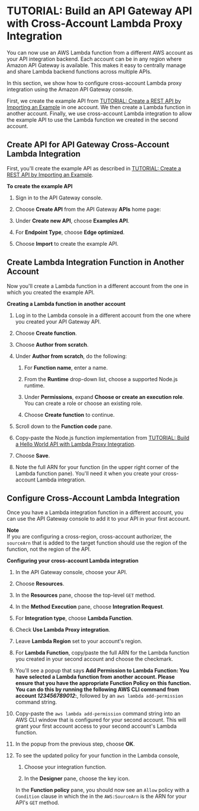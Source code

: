 # TUTORIAL: Build an API Gateway API with Cross\-Account Lambda Proxy Integration<a name="apigateway-cross-account-lambda-integrations"></a>

You can now use an AWS Lambda function from a different AWS account as your API integration backend\. Each account can be in any region where Amazon API Gateway is available\. This makes it easy to centrally manage and share Lambda backend functions across multiple APIs\.

In this section, we show how to configure cross\-account Lambda proxy integration using the Amazon API Gateway console\.

First, we create the example API from [TUTORIAL: Create a REST API by Importing an Example](api-gateway-create-api-from-example.md) in one account\. We then create a Lambda function in another account\. Finally, we use cross\-account Lambda integration to allow the example API to use the Lambda function we created in the second account\.

## Create API for API Gateway Cross\-Account Lambda Integration<a name="apigateway-cross-account-lambda-integrations-create-api"></a>

First, you'll create the example API as described in [TUTORIAL: Create a REST API by Importing an Example](api-gateway-create-api-from-example.md)\.

**To create the example API**

1.  Sign in to the API Gateway console\. 

1. Choose **Create API** from the API Gateway **APIs** home page: 

1. Under **Create new API**, choose **Examples API**\.

1. For **Endpoint Type**, choose **Edge optimized**\.

1. Choose **Import** to create the example API\.

## Create Lambda Integration Function in Another Account<a name="apigateway-cross-account-lambda-integrations-create-lambda-function"></a>

Now you'll create a Lambda function in a different account from the one in which you created the example API\.

**Creating a Lambda function in another account**

1. Log in to the Lambda console in a different account from the one where you created your API Gateway API\.

1. Choose **Create function**\.

1. Choose **Author from scratch**\.

1. Under **Author from scratch**, do the following:

   1. For **Function name**, enter a name\.

   1. From the **Runtime** drop\-down list, choose a supported Node\.js runtime\.

   1. Under **Permissions**, expand **Choose or create an execution role**\. You can create a role or choose an existing role\.

   1. Choose **Create function** to continue\.

1. Scroll down to the **Function code** pane\.

1. Copy\-paste the Node\.js function implementation from [TUTORIAL: Build a Hello World API with Lambda Proxy Integration](api-gateway-create-api-as-simple-proxy-for-lambda.md)\.

1. Choose **Save**\.

1. Note the full ARN for your function \(in the upper right corner of the Lambda function pane\)\. You'll need it when you create your cross\-account Lambda integration\.

## Configure Cross\-Account Lambda Integration<a name="apigateway-cross-account-lambda-integrations-create-integration2"></a>

Once you have a Lambda integration function in a different account, you can use the API Gateway console to add it to your API in your first account\.

**Note**  
If you are configuring a cross\-region, cross\-account authorizer, the `sourceArn` that is added to the target function should use the region of the function, not the region of the API\.

**Configuring your cross\-account Lambda integration**

1. In the API Gateway console, choose your API\.

1. Choose **Resources**\.

1. In the **Resources** pane, choose the top\-level `GET` method\. 

1. In the **Method Execution** pane, choose **Integration Request**\.

1. For **Integration type**, choose **Lambda Function**\.

1. Check **Use Lambda Proxy integration**\.

1. Leave **Lambda Region** set to your account's region\.

1. For **Lambda Function**, copy/paste the full ARN for the Lambda function you created in your second account and choose the checkmark\.

1. You'll see a popup that says **Add Permission to Lambda Function: You have selected a Lambda function from another account\. Please ensure that you have the appropriate Function Policy on this function\. You can do this by running the following AWS CLI command from account *123456789012*:**, followed by an `aws lambda add-permission` command string\.

1. Copy\-paste the `aws lambda add-permission` command string into an AWS CLI window that is configured for your second account\. This will grant your first account access to your second account's Lambda function\.

1. In the popup from the previous step, choose **OK**\.

1. To see the updated policy for your function in the Lambda console, 

   1. Choose your integration function\.

   1. In the **Designer** pane, choose the key icon\.

   In the **Function policy** pane, you should now see an `Allow` policy with a `Condition` clause in which the in the `AWS:SourceArn` is the ARN for your API's `GET` method\.